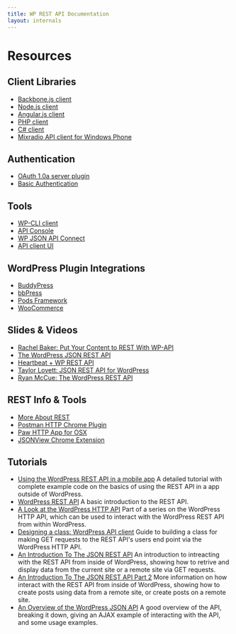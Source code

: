 ```yaml
---
title: WP REST API Documentation
layout: internals
---
```

Resources
=========

Client Libraries
----------------

* [Backbone.js client][]
* [Node.js client][]
* [Angular.js client][]
* [PHP client][]
* [C# client][]
* [Mixradio API client for Windows Phone][]

[Backbone.js client]: https://github.com/WP-API/client-js
[Node.js client]: https://github.com/kadamwhite/wordpress-rest-api
[Angular.js client]: https://github.com/jeffsebring/angular-wp-api
[PHP client]: https://github.com/WP-API/client-php
[C# client]: https://github.com/maxcutler/wp-api-csharp
[Mixradio API client for Windows Phone]: https://github.com/mixradio/wp-api-client

Authentication
--------------

* [OAuth 1.0a server plugin][]
* [Basic Authentication][]

[OAuth 1.0a server plugin]: https://github.com/WP-API/OAuth1
[Basic Authentication]: https://github.com/WP-API/Basic-Auth


Tools
-----

* [WP-CLI client][]
* [API Console][]
* [WP JSON API Connect][]
* [API client UI][]

[WP-CLI client]: https://github.com/WP-API/client-cli
[API Console]: https://github.com/WP-API/api-console
[WP JSON API Connect]: https://github.com/WebDevStudios/WP_JSON_API_Connect
[API client UI]: https://github.com/modemlooper/Api-Clients


WordPress Plugin Integrations
------------------------------
* [BuddyPress][]
* [bbPress][]
* [Pods Framework][]
* [WooCommerce][]

[BuddyPress]: https://github.com/modemlooper/buddypress-json-api
[bbPress]: https://github.com/thenbrent/BB-API
[Pods Framework]: https://github.com/pods-framework/pods-json-api
[WooCommerce]: http://woothemes.github.io/woocommerce/rest-api



Slides & Videos
---------------

* [Rachel Baker: Put Your Content to REST With WP-API][]
* [The WordPress JSON REST API][]
* [Heartbeat + WP REST API][]
* [Taylor Lovett: JSON REST API for WordPress][]
* [Ryan McCue: The WordPress REST API][]

[Rachel Baker: Put Your Content to REST With WP-API]: http://wordpress.tv/2014/07/06/rachel-baker-put-your-content-to-rest-with-wp-api/
[The WordPress JSON REST API]: https://speakerdeck.com/rmccue/wcmke2014
[Heartbeat + WP REST API]: http://www.getsource.net/wp-content/uploads/2014/08/WCNYC-Heartbeat.pdf
[Taylor Lovett: JSON REST API for WordPress]: http://www.slideshare.net/tlovett1/json-rest-api-for-wordpress-39599181
[Ryan McCue: The WordPress REST API]: http://wordpress.tv/2014/11/19/ryan-mccue-the-wordpress-rest-api/


REST Info & Tools
-----------------

* [More About REST][]
* [Postman HTTP Chrome Plugin][]
* [Paw HTTP App for OSX][]
* [JSONView Chrome Extension][]

[More About REST]: http://www.restapitutorial.com/lessons/whatisrest.html
[Postman HTTP Chrome Plugin]: https://www.getpostman.com/
[Paw HTTP App for OSX]: http://luckymarmot.com/paw
[JSONView Chrome Extension]: https://chrome.google.com/webstore/detail/jsonview/chklaanhfefbnpoihckbnefhakgolnmc

Tutorials
---------

* [Using the WordPress REST API in a mobile app][] A detailed tutorial with complete example code on the basics of using the REST API in a app outside of WordPress.
* [WordPress REST API][] A basic introduction to the REST API.
* [A Look at the WordPress HTTP API][] Part of a series on the WordPress HTTP API, which can be used to interact with the WordPress REST API from within WordPress.
* [Designing a class: WordPress API client][] Guide to building a class for making GET requests to the REST API's users end point via the WordPress HTTP API.
* [An Introduction To The JSON REST API][] An introduction to intreacting with the REST API from inside of WordPress, showing how to retrive and display data from the current site or a remote site via GET requests.
* [An Introduction To The JSON REST API Part 2][] More information on how interact with the REST API from inside of  WordPress, showing how to create posts using data from a remote site, or create posts on a remote site.
* [An Overview of the WordPress JSON API][]  A good overview of the API, breaking it down, giving an AJAX example of interacting with the API, and some usage examples.

[Using the WordPress REST API in a mobile app]: http://apppresser.com/using-wordpress-rest-api-mobile-app/
[WordPress REST API]: http://themergency.com/wordpress-rest-api/
[A Look at the WordPress HTTP API]: http://code.tutsplus.com/tutorials/a-look-at-the-wordpress-http-api-a-review--wp-32531
[Designing a class: WordPress API client]: http://carlalexander.ca/designing-class-wordpress-api-client
[An Introduction To The JSON REST API]: http://torquemag.io/introduction-wordpress-new-universal-connector-json-rest-api/
[An Introduction To The JSON REST API Part 2]: http://torquemag.io/introduction-wordpress-rest-api-part-2/
[An Overview of the WordPress JSON API]: http://webdevstudios.com/2014/10/16/an-overview-of-wordpress-json-api/

